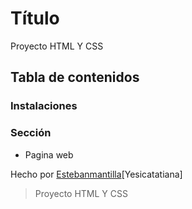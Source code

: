 # Título
Proyecto HTML Y CSS

## Tabla de contenidos


### Instalaciones 


### Sección 
- Pagina web

Hecho por [Estebanmantilla](https://algunapersonaenestemundo)[Yesicatatiana]


>Proyecto HTML Y CSS